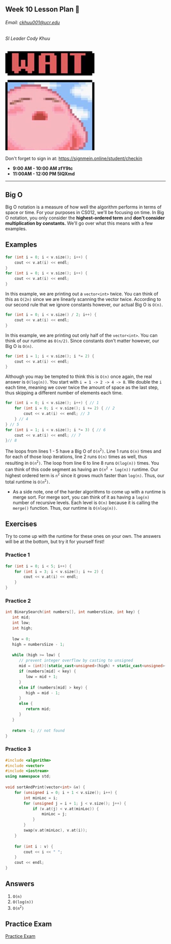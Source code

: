 ## Week 10 Lesson Plan :thinking:
###### Email: ckhuu001@ucr.edu
###### SI Leader Cody Khuu

![alt text](https://github.com/codyiskhuu/CS-12-SI-Winter-2020/blob/master/images/wait.jpg "Logo Title Text 1")

Don't forget to sign in at: https://signmein.online/student/checkin
* **9:00 AM - 10:00 AM zfY9tc**
* **11:00AM - 12:00 PM 5IQXmd**

---

## Big O
Big O notation is a measure of how well the algorithm performs in terms of space or time. For your purposes in CS012, we'll be focusing on time. In Big O notation, you only consider the **highest-ordered term** and **don't consider multiplication by constants.** We'll go over what this means with a few examples.

## Examples

```cpp
for (int i = 0; i < v.size(); i++) {
    cout << v.at(i) << endl;
}
for (int i = 0; i < v.size(); i++) {
    cout << v.at(i) << endl;
}
```
In this example, we are printing out a `vector<int>` twice. You can think of this as `O(2n)` since we are linearly scanning the vector twice. According to our second rule that we ignore constants however, our actual Big O is `O(n)`.

```cpp
for (int i = 0; i < v.size() / 2; i++) {
    cout << v.at(i) << endl;
}
```
In this example, we are printing out only half of the `vector<int>`. You can think of our runtime as `O(n/2)`. Since constants don't matter however, our Big O is `O(n)`.

```cpp
for (int i = 1; i < v.size(); i *= 2) {
    cout << v.at(i) << endl;
}
```
Although you may be tempted to think this is `O(n)` once again, the real answer is `O(log(n))`. You start with `i = 1 -> 2 -> 4 -> 8`. We double the `i` each time, meaning we cover twice the amount of space as the last step, thus skipping a different number of elements each time.

```cpp
for (int i = 0; i < v.size(); i++) { // 1
    for (int i = 0; i < v.size(); i += 2) { // 2
        cout << v.at(i) << endl; // 3
    } // 4
} // 5
for (int i = 1; i < v.size(); i *= 3) { // 6
    cout << v.at(i) << endl; // 7
}// 8
```

The loops from lines 1 - 5 have a Big O of `O(n`<sup>`2`</sup>`)`. Line 1 runs `O(n)` times and for each of those loop iterations, line 2 runs `O(n)` times as well, thus resulting in `O(n`<sup>`2`</sup>`)`. The loop from line 6 to line 8 runs `O(log(n))` times. You can think of this code segment as having an `O(n`<sup>`2`</sup>` + log(n))` runtime. Our highest ordered term is `n`<sup>`2`</sup> since it grows much faster than `log(n)`. Thus, our total runtime is `O(n`<sup>`2`</sup>`)`.

* As a side note, one of the harder algorithms to come up with a runtime is merge sort. For merge sort, you can think of it as having a `log(n)` number of recursive levels. Each level is `O(n)` because it is calling the `merge()` function. Thus, our runtime is `O(nlog(n))`.

## Exercises

Try to come up with the runtime for these ones on your own. The answers will be at the bottom, but try it for yourself first!

### Practice 1
```cpp
for (int i = 0; i < 5; i++) {
    for (int i = 3; i < v.size(); i += 2) {
        cout << v.at(i) << endl;
    }
}
```

### Practice 2
```cpp
int BinarySearch(int numbers[], int numbersSize, int key) {
   int mid;
   int low;
   int high;
   
   low = 0;
   high = numbersSize - 1;
   
   while (high >= low) {
      // prevent integer overflow by casting to unsigned
      mid = (int)((static_cast<unsigned>(high) + static_cast<unsigned>(low)) / 2);
      if (numbers[mid] < key) {
         low = mid + 1;
      }
      else if (numbers[mid] > key) {
         high = mid - 1;
      }
      else {
         return mid;
      }
   }
   
   return -1; // not found
}
```

### Practice 3
```cpp
#include <algorithm>
#include <vector>
#include <iostream>
using namespace std;

void sortAndPrint(vector<int> &v) {
    for (unsigned i = 0; i + 1 < v.size(); i++) {
        int minLoc = i;
        for (unsigned j = i + 1; j < v.size(); j++) {
            if (v.at(j) < v.at(minLoc)) {
                minLoc = j;
            }
        }
        swap(v.at(minLoc), v.at(i));
    }

    for (int i : v) {
        cout << i << " ";
    }
    cout << endl;
}
```

## Answers

1. `O(n)`
2. `O(log(n))`
3. `O(n`<sup>`2`</sup>`)`

## Practice Exam

[Practice Exam](https://github.com/codyiskhuu/CS12winter2020/blob/master/sample_questions_cs12.pdf)
